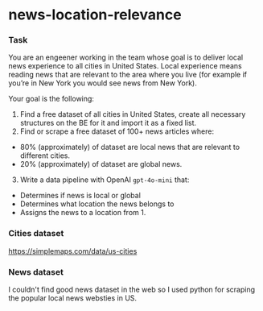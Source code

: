 # news-location-relevance

### Task
You are an engeener working in the team whose goal is to deliver local news experience to all cities in United States. 
Local experience means reading news that are relevant to the area where you live (for example if you’re in New York you would see news from New York). 

Your goal is the following: 
1. Find a free dataset of all cities in United States, create all necessary structures on the BE for it and import it as a fixed list. 
2. Find or scrape a free dataset of 100+ news articles where:
 - 80% (approximately) of dataset are local news that are relevant to different cities. 
 - 20% (approximately) of dataset are global news. 
3. Write a data pipeline with OpenAI `gpt-4o-mini` that:
 - Determines if news is local or global 
 - Determines what location the news belongs to
 - Assigns the news to a location from 1. 


### Cities dataset
https://simplemaps.com/data/us-cities
### News dataset
I couldn't find good news dataset in the web so I used python for scraping the popular local news websties in US.
